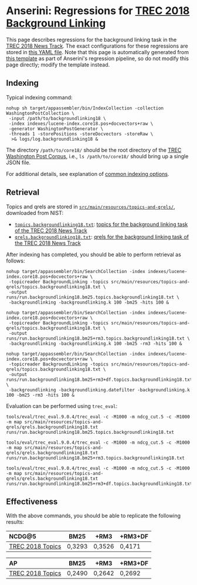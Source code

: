 # Anserini: Regressions for [TREC 2018 Background Linking](http://trec-news.org/)

This page describes regressions for the background linking task in the [TREC 2018 News Track](http://trec-news.org/).
The exact configurations for these regressions are stored in [this YAML file](../src/main/resources/regression/backgroundlinking18.yaml).
Note that this page is automatically generated from [this template](../src/main/resources/docgen/templates/backgroundlinking18.template) as part of Anserini's regression pipeline, so do not modify this page directly; modify the template instead.

## Indexing

Typical indexing command:

```
nohup sh target/appassembler/bin/IndexCollection -collection WashingtonPostCollection \
 -input /path/to/backgroundlinking18 \
 -index indexes/lucene-index.core18.pos+docvectors+raw \
 -generator WashingtonPostGenerator \
 -threads 1 -storePositions -storeDocvectors -storeRaw \
  >& logs/log.backgroundlinking18 &
```

The directory `/path/to/core18/` should be the root directory of the [TREC Washington Post Corpus](https://trec.nist.gov/data/wapost/), i.e., `ls /path/to/core18/`
should bring up a single JSON file.

For additional details, see explanation of [common indexing options](common-indexing-options.md).

## Retrieval

Topics and qrels are stored in [`src/main/resources/topics-and-qrels/`](../src/main/resources/topics-and-qrels/), downloaded from NIST:

+ [`topics.backgroundlinking18.txt`](../src/main/resources/topics-and-qrels/topics.backgroundlinking18.txt): [topics for the background linking task of the TREC 2018 News Track](https://trec.nist.gov/data/news/2018/newsir18-topics.txt)
+ [`qrels.backgroundlinking18.txt`](../src/main/resources/topics-and-qrels/qrels.backgroundlinking18.txt): [qrels for the background linking task of the TREC 2018 News Track](https://trec.nist.gov/data/news/2018/bqrels.exp-gains.txt)

After indexing has completed, you should be able to perform retrieval as follows:

```
nohup target/appassembler/bin/SearchCollection -index indexes/lucene-index.core18.pos+docvectors+raw \
 -topicreader BackgroundLinking -topics src/main/resources/topics-and-qrels/topics.backgroundlinking18.txt \
 -output runs/run.backgroundlinking18.bm25.topics.backgroundlinking18.txt \
 -backgroundlinking -backgroundlinking.k 100 -bm25 -hits 100 &

nohup target/appassembler/bin/SearchCollection -index indexes/lucene-index.core18.pos+docvectors+raw \
 -topicreader BackgroundLinking -topics src/main/resources/topics-and-qrels/topics.backgroundlinking18.txt \
 -output runs/run.backgroundlinking18.bm25+rm3.topics.backgroundlinking18.txt \
 -backgroundlinking -backgroundlinking.k 100 -bm25 -rm3 -hits 100 &

nohup target/appassembler/bin/SearchCollection -index indexes/lucene-index.core18.pos+docvectors+raw \
 -topicreader BackgroundLinking -topics src/main/resources/topics-and-qrels/topics.backgroundlinking18.txt \
 -output runs/run.backgroundlinking18.bm25+rm3+df.topics.backgroundlinking18.txt \
 -backgroundlinking -backgroundlinking.datefilter -backgroundlinking.k 100 -bm25 -rm3 -hits 100 &
```

Evaluation can be performed using `trec_eval`:

```
tools/eval/trec_eval.9.0.4/trec_eval -c -M1000 -m ndcg_cut.5 -c -M1000 -m map src/main/resources/topics-and-qrels/qrels.backgroundlinking18.txt runs/run.backgroundlinking18.bm25.topics.backgroundlinking18.txt

tools/eval/trec_eval.9.0.4/trec_eval -c -M1000 -m ndcg_cut.5 -c -M1000 -m map src/main/resources/topics-and-qrels/qrels.backgroundlinking18.txt runs/run.backgroundlinking18.bm25+rm3.topics.backgroundlinking18.txt

tools/eval/trec_eval.9.0.4/trec_eval -c -M1000 -m ndcg_cut.5 -c -M1000 -m map src/main/resources/topics-and-qrels/qrels.backgroundlinking18.txt runs/run.backgroundlinking18.bm25+rm3+df.topics.backgroundlinking18.txt
```

## Effectiveness

With the above commands, you should be able to replicate the following results:

NCDG@5                                  | BM25      | +RM3      | +RM3+DF   |
:---------------------------------------|-----------|-----------|-----------|
[TREC 2018 Topics](../src/main/resources/topics-and-qrels/topics.backgroundlinking18.txt)| 0,3293    | 0,3526    | 0,4171    |


AP                                      | BM25      | +RM3      | +RM3+DF   |
:---------------------------------------|-----------|-----------|-----------|
[TREC 2018 Topics](../src/main/resources/topics-and-qrels/topics.backgroundlinking18.txt)| 0,2490    | 0,2642    | 0,2692    |

